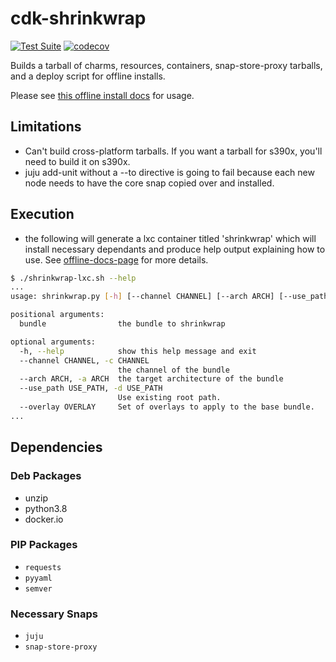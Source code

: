 # cdk-shrinkwrap
[![Test Suite](https://github.com/charmed-kubernetes/cdk-shrinkwrap/actions/workflows/main.yml/badge.svg?branch=master)](https://github.com/charmed-kubernetes/cdk-shrinkwrap/actions/workflows/main.yml)
[![codecov](https://codecov.io/gh/charmed-kubernetes/cdk-shrinkwrap/branch/master/graph/badge.svg?token=rI9OruOCKk)](https://codecov.io/gh/charmed-kubernetes/cdk-shrinkwrap)


Builds a tarball of charms, resources, containers, snap-store-proxy tarballs, and a deploy script for offline installs.

Please see [this offline install docs][offline-docs-page] for usage.

## Limitations

- Can't build cross-platform tarballs. If you want a tarball for s390x, you'll need to build it on s390x.
- juju add-unit without a --to directive is going to fail because each new node needs to have the core snap 
  copied over and installed.

## Execution
* the following will generate a lxc container titled 'shrinkwrap' which will install necessary dependants and produce
  help output explaining how to use.  See [offline-docs-page] for more details.
```bash
$ ./shrinkwrap-lxc.sh --help
...
usage: shrinkwrap.py [-h] [--channel CHANNEL] [--arch ARCH] [--use_path USE_PATH] [--overlay OVERLAY] [bundle]

positional arguments:
  bundle                the bundle to shrinkwrap

optional arguments:
  -h, --help            show this help message and exit
  --channel CHANNEL, -c CHANNEL
                        the channel of the bundle
  --arch ARCH, -a ARCH  the target architecture of the bundle
  --use_path USE_PATH, -d USE_PATH
                        Use existing root path.
  --overlay OVERLAY     Set of overlays to apply to the base bundle.
...
```

## Dependencies
### Deb Packages
- unzip
- python3.8
- docker.io

### PIP Packages

- `requests`
- `pyyaml`
- `semver`

### Necessary Snaps 

- `juju`
- `snap-store-proxy`

[offline-docs-page]: https://ubuntu.com/kubernetes/docs/install-offline